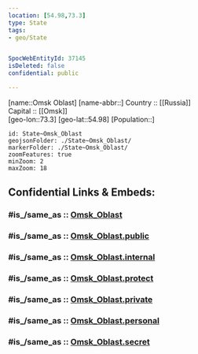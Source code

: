 ```yaml
---
location: [54.98,73.3] 
type: State
tags:
- geo/State


SpocWebEntityId: 37145
isDeleted: false
confidential: public

---
```

[name::Omsk Oblast] 
[name-abbr::] 
Country :: [[Russia]]  
Capital :: [[Omsk]]  
[geo-lon::73.3] 
[geo-lat::54.98] 
[Population::] 



```leaflet
id: State~Omsk_Oblast
geojsonFolder: ./State~Omsk_Oblast/
markerFolder: ./State~Omsk_Oblast/
zoomFeatures: true 
minZoom: 2 
maxZoom: 18
```


## Confidential Links & Embeds: 

### #is_/same_as :: [Omsk_Oblast](/_Standards/Earth/Continent/Asia/Asia~North/Asia~Siberia/Omsk_Oblast.md) 

### #is_/same_as :: [Omsk_Oblast.public](/_public/Earth/Continent/Asia/Asia~North/Asia~Siberia/Omsk_Oblast.public.md) 

### #is_/same_as :: [Omsk_Oblast.internal](/_internal/Earth/Continent/Asia/Asia~North/Asia~Siberia/Omsk_Oblast.internal.md) 

### #is_/same_as :: [Omsk_Oblast.protect](/_protect/Earth/Continent/Asia/Asia~North/Asia~Siberia/Omsk_Oblast.protect.md) 

### #is_/same_as :: [Omsk_Oblast.private](/_private/Earth/Continent/Asia/Asia~North/Asia~Siberia/Omsk_Oblast.private.md) 

### #is_/same_as :: [Omsk_Oblast.personal](/_personal/Earth/Continent/Asia/Asia~North/Asia~Siberia/Omsk_Oblast.personal.md) 

### #is_/same_as :: [Omsk_Oblast.secret](/_secret/Earth/Continent/Asia/Asia~North/Asia~Siberia/Omsk_Oblast.secret.md)

